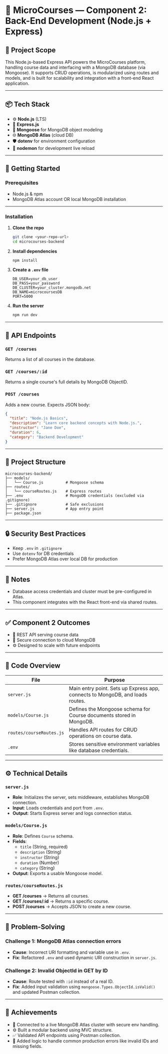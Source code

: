 
# 🧠 MicroCourses — Component 2: Back-End Development (Node.js + Express)

## 🎯 Project Scope

This Node.js-based Express API powers the MicroCourses platform, handling course data and interfacing with a MongoDB database (via Mongoose). It supports CRUD operations, is modularized using routes and models, and is built for scalability and integration with a front-end React application.

---

## 📦 Tech Stack

- ⚙️ **Node.js** (LTS)
- 🔁 **Express.js**
- 🧰 **Mongoose** for MongoDB object modeling
- 🌐 **MongoDB Atlas** (cloud DB)
- 🛡️ **dotenv** for environment configuration
- 🔄 **nodemon** for development live reload

---

## 🚀 Getting Started

### Prerequisites

- Node.js & npm
- MongoDB Atlas account OR local MongoDB installation

---

### Installation

1. **Clone the repo**
   ```bash
   git clone <your-repo-url>
   cd microcourses-backend
   ```

2. **Install dependencies**
   ```bash
   npm install
   ```

3. **Create a `.env` file**
   ```env
   DB_USER=your_db_user
   DB_PASS=your_password
   DB_CLUSTER=your_cluster.mongodb.net
   DB_NAME=microcoursesDB
   PORT=5000
   ```

4. **Run the server**
   ```bash
   npm run dev
   ```

---

## 🔌 API Endpoints

### `GET /courses`
Returns a list of all courses in the database.

### `GET /courses/:id`
Returns a single course's full details by MongoDB ObjectID.

### `POST /courses`
Adds a new course. Expects JSON body:
```json
{
  "title": "Node.js Basics",
  "description": "Learn core backend concepts with Node.js.",
  "instructor": "Jane Doe",
  "duration": 6,
  "category": "Backend Development"
}
```

---

## 📁 Project Structure

```
microcourses-backend/
├── models/
│   └── Course.js          # Mongoose schema
├── routes/
│   └── courseRoutes.js    # Express routes
├── .env                   # MongoDB credentials (excluded via .gitignore)
├── .gitignore             # Safe exclusions
├── server.js              # App entry point
├── package.json
```

---

## 🔒 Security Best Practices

- Keep `.env` in `.gitignore`
- Use `dotenv` for DB credentials
- Prefer MongoDB Atlas over local DB for production

---

## 🧠 Notes

- Database access credentials and cluster must be pre-configured in Atlas.
- This component integrates with the React front-end via shared routes.

---

## ✅ Component 2 Outcomes

- 📡 REST API serving course data
- 🔗 Secure connection to cloud MongoDB
- ⚙️ Designed to scale with future endpoints


---

## 🧩 Code Overview

| File                 | Purpose                                                                 |
|----------------------|-------------------------------------------------------------------------|
| `server.js`          | Main entry point. Sets up Express app, connects to MongoDB, and loads routes. |
| `models/Course.js`   | Defines the Mongoose schema for Course documents stored in MongoDB.     |
| `routes/courseRoutes.js` | Handles API routes for CRUD operations on course data.            |
| `.env`               | Stores sensitive environment variables like database credentials.       |

---

## ⚙️ Technical Details

### `server.js`
- **Role**: Initializes the server, sets middleware, establishes MongoDB connection.
- **Input**: Loads credentials and port from `.env`.
- **Output**: Starts Express server and logs connection status.

### `models/Course.js`
- **Role**: Defines `Course` schema.
- **Fields**:
  - `title` (String, required)
  - `description` (String)
  - `instructor` (String)
  - `duration` (Number)
  - `category` (String)
- **Output**: Exports a usable Mongoose model.

### `routes/courseRoutes.js`
- **GET /courses** → Returns all courses.
- **GET /courses/:id** → Returns a specific course.
- **POST /courses** → Accepts JSON to create a new course.

---

## 🧠 Problem-Solving

### Challenge 1: MongoDB Atlas connection errors
- **Cause**: Incorrect URI formatting and variable use in `.env`.
- **Fix**: Refactored `.env` and used dynamic URI construction in `server.js`.

### Challenge 2: Invalid ObjectId in GET by ID
- **Cause**: Route tested with `:id` instead of a real ID.
- **Fix**: Added input validation using `mongoose.Types.ObjectId.isValid()` and updated Postman collection.

---

## 🌟 Achievements

- 🔌 Connected to a live MongoDB Atlas cluster with secure env handling.
- ⚙️ Built a modular backend using MVC structure.
- ✅ Validated API endpoints using Postman collection.
- 🧪 Added logic to handle common production errors like invalid IDs and missing fields.
